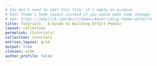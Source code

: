 ```yaml
---
# You don't need to edit this file, it's empty on purpose.
# Edit theme's home layout instead if you wanna make some changes
# See: https://jekyllrb.com/docs/themes/#overriding-theme-defaults
title: Tutorials - A Guide to Building Effect Pedals
layout: collection
permalink: /tutorials/
collection: tutorials
entries_layout: grid
output: true
classes: wide
author_profile: false
---
```

